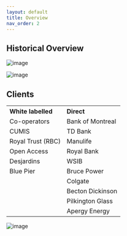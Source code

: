 ```yaml
---
layout: default
title: Overview
nav_order: 2
---
```


## Historical Overview

![image](https://user-images.githubusercontent.com/20475336/178542085-af044ddb-52b0-41ef-834c-68c329b90f84.png)

![image](https://user-images.githubusercontent.com/20475336/178542256-a78d6848-86d4-47fa-8748-0423fe1c9a04.png)

## Clients

<table>				
<tr>
  <th align="left">White labelled</th>
  <th align="left">Direct</th>
</tr>
<tr>
  <td>Co-operators</td>
  <td>Bank of Montreal</td>
</tr>
<tr>
  <td>CUMIS</td>
  <td>TD Bank</td>
</tr>
<tr>
  <td>Royal Trust (RBC)</td>
  <td>Manulife</td>
</tr>
<tr>
  <td>Open Access</td>
  <td>Royal Bank</td>
</tr>
<tr>
  <td>Desjardins</td>
  <td>WSIB</td>
</tr>
<tr>
  <td>Blue Pier</td>
  <td>Bruce Power</td>
</tr>
<tr>
  <td></td>
  <td>Colgate</td>
</tr>
<tr>
  <td></td>
  <td>Becton Dickinson</td>
</tr>
<tr>
  <td></td>
  <td>Pilkington Glass</td>
</tr>
<tr>
  <td></td>
  <td>Apergy Energy</td>
</tr>
</table>

![image](https://user-images.githubusercontent.com/20475336/178560874-944fadac-b912-41cd-86ea-d5df2023a3bd.png)

